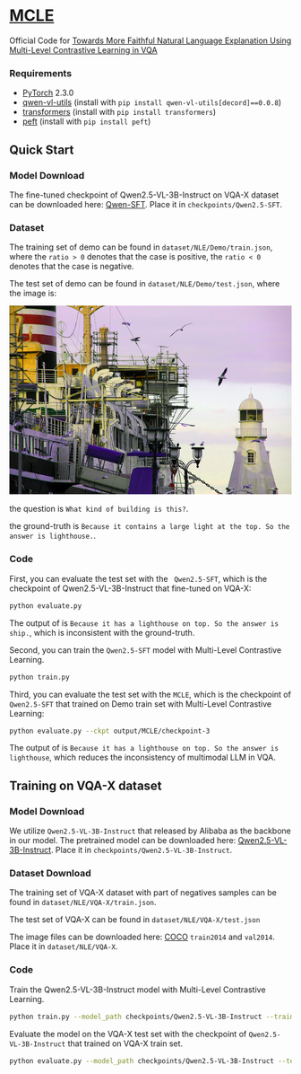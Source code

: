 # [MCLE](https://arxiv.org/abs/2312.13594)
Official Code for [Towards More Faithful Natural Language Explanation Using Multi-Level Contrastive Learning in VQA](https://arxiv.org/abs/2312.13594) 


### Requirements
- [PyTorch](https://pytorch.org/) 2.3.0
- [qwen-vl-utils](https://github.com/QwenLM/Qwen2.5-VL.git) (install with `pip install qwen-vl-utils[decord]==0.0.8`)
- [transformers](https://huggingface.co/docs/transformers/index) (install with `pip install transformers`)
- [peft](https://github.com/huggingface/peft.git) (install with `pip install peft`)

## Quick Start


### Model Download
The fine-tuned checkpoint of Qwen2.5-VL-3B-Instruct on VQA-X dataset can be downloaded here: [Qwen-SFT](***). Place it in `checkpoints/Qwen2.5-SFT`.


### Dataset 
The training set of demo can be found in `dataset/NLE/Demo/train.json`, where the `ratio > 0` denotes that the case is positive, the `ratio < 0` denotes that the case is negative.

The test set of demo can  be found in  `dataset/NLE/Demo/test.json`, where the image is:

<p align="center">
<img src="dataset/NLE/Demo/val/demo_val.jpg" width="512"/>
</p>

the question is `What kind of building is this?`.

the ground-truth is `Because it contains a large light at the top. So the answer is lighthouse.`.

### Code

First, you can evaluate the test set with the ` Qwen2.5-SFT`, which is the checkpoint of Qwen2.5-VL-3B-Instruct that fine-tuned on VQA-X:

```bash
python evaluate.py
```

The output of is `Because it has a lighthouse on top. So the answer is ship.`, which is inconsistent with the ground-truth.

Second, you can train the `Qwen2.5-SFT` model with Multi-Level Contrastive Learning.

```bash
python train.py
```

Third, you can evaluate the test set with the `MCLE`, which is the checkpoint of `Qwen2.5-SFT` that trained on Demo train set with Multi-Level Contrastive Learning:

```bash
python evaluate.py --ckpt output/MCLE/checkpoint-3
```

The output of is `Because it has a lighthouse on top. So the answer is lighthouse`, which reduces the inconsistency of multimodal LLM in VQA.

## Training on VQA-X dataset

### Model Download
We utilize `Qwen2.5-VL-3B-Instruct` that released by Alibaba as the backbone in our model. The pretrained model can be downloaded here: [Qwen2.5-VL-3B-Instruct](https://huggingface.co/Qwen/Qwen2.5-VL-3B-Instruct). Place it in `checkpoints/Qwen2.5-VL-3B-Instruct`.

### Dataset Download
The training set of VQA-X dataset with part of negatives samples can be found in `dataset/NLE/VQA-X/train.json`.

The test set of VQA-X  can  be found in  `dataset/NLE/VQA-X/test.json`

The image files can be downloaded here: [COCO](https://cocodataset.org/#download) `train2014` and `val2014`. Place it in `dataset/NLE/VQA-X`.

### Code

Train the Qwen2.5-VL-3B-Instruct model with Multi-Level Contrastive Learning.

```bash
python train.py --model_path checkpoints/Qwen2.5-VL-3B-Instruct --train_path dataset/NLE/VQA-X/train.json --learning_rate 1e-5
```
Evaluate the model on the VQA-X test set with the checkpoint of `Qwen2.5-VL-3B-Instruct` that trained on VQA-X train set.

```bash
python evaluate.py --model_path checkpoints/Qwen2.5-VL-3B-Instruct --test_path dataset/NLE/VQA-X/test.json --ckpt output/MCLE/checkpoint-** --metric True
```